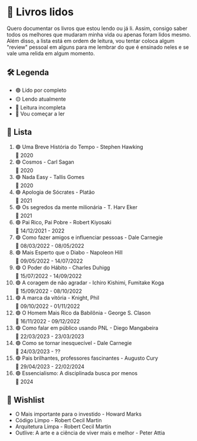 # 📖 Livros lidos
Quero documentar os livros que estou lendo ou já li. Assim, consigo saber todos os melhores que mudaram minha vida ou apenas foram lidos mesmo. Além disso, a lista está em ordem de leitura, vou tentar coloca algum "review" pessoal em alguns para me lembrar do que é ensinado neles e se vale uma relida em algum momento.

## 🛠️ Legenda
- 🟢 Lido por completo
- 🟡 Lendo atualmente
- 🔴 Leitura incompleta
- 🔵 Vou começar a ler

## 📜 Lista
1. 🟢 Uma Breve História do Tempo - Stephen Hawking <br/>
  📆 2020
2. 🟢 Cosmos - Carl Sagan <br/>
  📆 2020
3. 🟢 Nada Easy - Tallis Gomes <br/>
  📆 2020
4. 🟢 Apologia de Sócrates - Platão <br/>
  📆 2021
5. 🟢 Os segredos da mente milionária - T. Harv Eker <br/>
  📆 2021
6. 🟢 Pai Rico, Pai Pobre - Robert Kiyosaki <br/>
  📆 14/12/2021 - 2022 
7. 🟢 Como fazer amigos e influenciar pessoas - Dale Carnegie <br/>
  📆 08/03/2022 - 08/05/2022
8. 🟢 Mais Esperto que o Diabo - Napoleon Hill <br/>
  📆 09/05/2022 - 14/07/2022 
9. 🟢 O Poder do Hábito - Charles Duhigg <br/>
  📆 15/07/2022 - 14/09/2022
10. 🟢 A coragem de não agradar - Ichiro Kishimi, Fumitake Koga <br/>
  📆 15/09/2022 - 08/10/2022
11. 🟢 A marca da vitória - Knight, Phil <br/>
  📆 09/10/2022 - 01/11/2022
12. 🟢 O Homem Mais Rico da Babilônia - George S. Clason <br/>
  📆 16/11/2022 - 09/12/2022
12. 🟢 Como falar em público usando PNL - Diego Mangabeira <br/>
  📆 22/03/2023 - 23/03/2023
13. 🟢 Como se tornar inesquecível - Dale Carnegie <br/>
  📆 24/03/2023 - ??
14. 🟢 Pais brilhantes, professores fascinantes - Augusto Cury <br/>
  📆 29/04/2023 - 22/02/2024
15. 🟢 Essencialismo: A disciplinada busca por menos <br/>
  📆 2024

## 🌟 Wishlist
- O Mais importante para o investido - Howard Marks
- Código Limpo - Robert Cecil Martin
- Arquitetura Limpa - Robert Cecil Martin
- Outlive: A arte e a ciência de viver mais e melhor - Peter Attia
